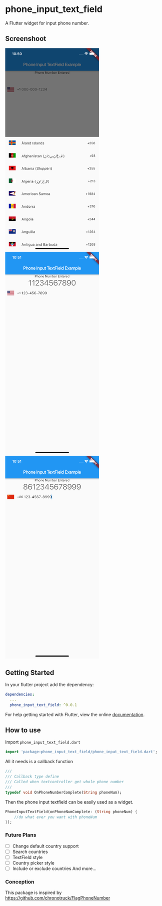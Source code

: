 # phone_input_text_field

A Flutter widget for input phone number.

## Screenshoot
<img src="screenshots/screen1.png" alt="drawing" width="300"/>

<img src="screenshots/screen2.png" alt="drawing" width="300"/>

<img src="screenshots/screen3.png" alt="drawing" width="300"/>

## Getting Started

In your flutter project add the dependency:

```yml
dependencies:
  ...
  phone_input_text_field: ^0.0.1
```

For help getting started with Flutter, view the online [documentation](https://flutter.io/).

## How to use
Import `phone_input_text_field.dart`

```dart
import 'package:phone_input_text_field/phone_input_text_field.dart';
```
All it needs is a callback function
```dart
/// 
/// Callback type define
/// Called when textcontroller get whole phone number
///
typedef void OnPhoneNumberComplete(String phoneNum);
```

Then the phone input textfield can be easily used as a widget.
```dart
PhoneInputTextField(onPhoneNumComplete: (String phoneNum) {
    //do what ever you want with phoneNum
});
```
### Future Plans
- [ ] Change default country support
- [ ] Search countries
- [ ] TextField style
- [ ] Country picker style
- [ ] Include or exclude countries
And more...

### Conception
This package is inspired by
https://github.com/chronotruck/FlagPhoneNumber

